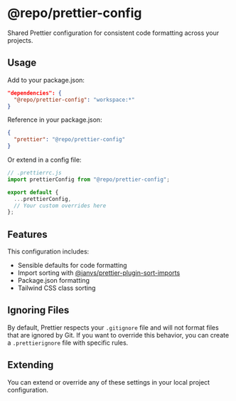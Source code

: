 # @repo/prettier-config

Shared Prettier configuration for consistent code formatting across your projects.

## Usage

Add to your package.json:

```json
"dependencies": {
  "@repo/prettier-config": "workspace:*"
}
```

Reference in your package.json:

```json
{
  "prettier": "@repo/prettier-config"
}
```

Or extend in a config file:

```js
// .prettierrc.js
import prettierConfig from "@repo/prettier-config";

export default {
  ...prettierConfig,
  // Your custom overrides here
};
```

## Features

This configuration includes:

- Sensible defaults for code formatting
- Import sorting with [@ianvs/prettier-plugin-sort-imports](https://github.com/IanVS/prettier-plugin-sort-imports)
- Package.json formatting
- Tailwind CSS class sorting

## Ignoring Files

By default, Prettier respects your `.gitignore` file and will not format files that are ignored by Git. If you want to override this behavior, you can create a `.prettierignore` file with specific rules.

## Extending

You can extend or override any of these settings in your local project configuration.
